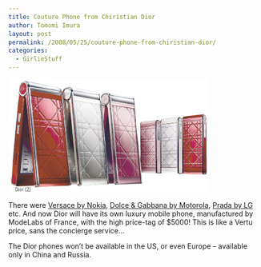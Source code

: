 ```yaml
---
title: Couture Phone from Chiristian Dior
author: Tomomi Imura
layout: post
permalink: /2008/05/25/couture-phone-from-chiristian-dior/
categories:
  - GirlieStuff
---
```

![Dior phones][1]

There were <a href="http://www.shinyshiny.tv/2005/05/donatella_versa.html" target="_blank">Versace by Nokia</a>, <a href="http://www.motorola.com/motoinfo/product/details.jsp?globalObjectId=151" target="_blank">Dolce & Gabbana by Motorola</a>, <a href="http://www.lge.com/products/model/detail/ke850.jhtml" target="_blank">Prada by LG</a> etc. And now Dior will have its own luxury mobile phone, manufactured by ModeLabs of France, with the high price-tag of $5000! This is like a Vertu price, sans the concierge service&#8230;

The Dior phones won&#8217;t be available in the US, or even Europe &#8211; available only in China and Russia.

 [1]: /assets/images/wp-content/misc/dior_phone.jpg